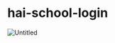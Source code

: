 # hai-school-login
![Untitled](https://user-images.githubusercontent.com/74080436/102705067-daa9b180-42b5-11eb-937b-1d753b5687c0.png)
